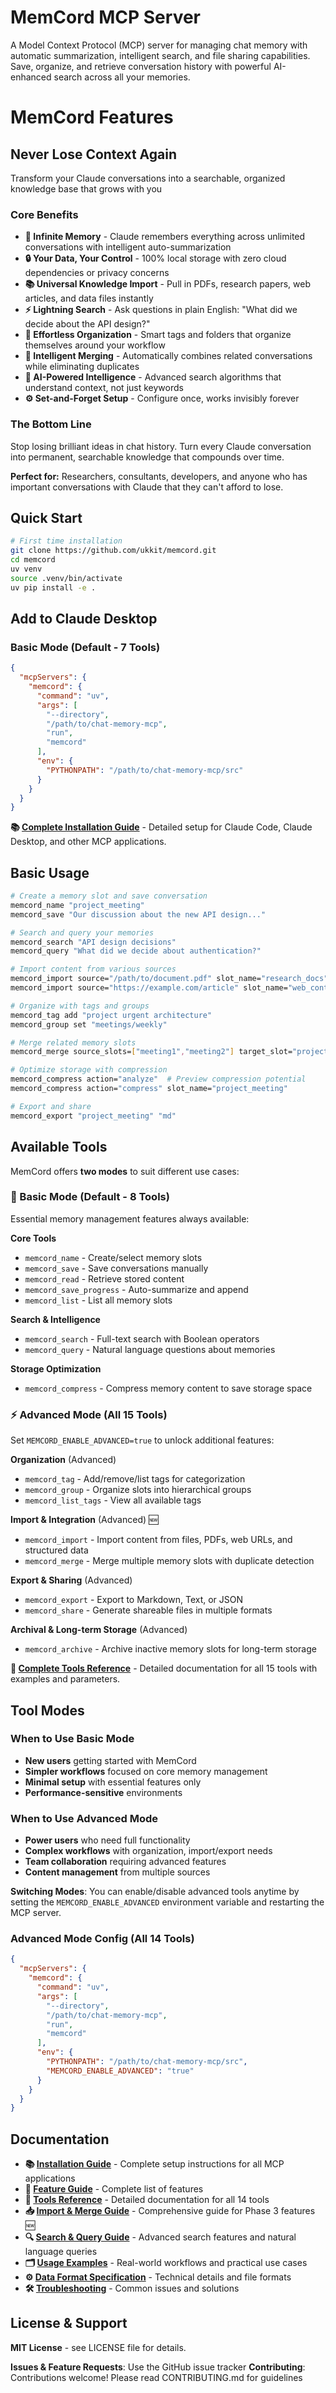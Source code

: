 # MemCord MCP Server

A Model Context Protocol (MCP) server for managing chat memory with automatic summarization, intelligent search, and file sharing capabilities. Save, organize, and retrieve conversation history with powerful AI-enhanced search across all your memories.

# MemCord Features

## Never Lose Context Again
Transform your Claude conversations into a searchable, organized knowledge base that grows with you

### **Core Benefits**

* **🧠 Infinite Memory** - Claude remembers everything across unlimited conversations with intelligent auto-summarization
* **🔒 Your Data, Your Control** - 100% local storage with zero cloud dependencies or privacy concerns
* **📚 Universal Knowledge Import** - Pull in PDFs, research papers, web articles, and data files instantly
* **⚡ Lightning Search** - Ask questions in plain English: "What did we decide about the API design?"
* **🎯 Effortless Organization** - Smart tags and folders that organize themselves around your workflow
* **🔗 Intelligent Merging** - Automatically combines related conversations while eliminating duplicates
* **🤖 AI-Powered Intelligence** - Advanced search algorithms that understand context, not just keywords
* **⚙️ Set-and-Forget Setup** - Configure once, works invisibly forever

### **The Bottom Line**

Stop losing brilliant ideas in chat history. Turn every Claude conversation into permanent, searchable knowledge that compounds over time.

**Perfect for:** Researchers, consultants, developers, and anyone who has important conversations with Claude that they can't afford to lose.

## Quick Start

```bash
# First time installation
git clone https://github.com/ukkit/memcord.git
cd memcord
uv venv
source .venv/bin/activate
uv pip install -e .
```

## Add to Claude Desktop

### Basic Mode (Default - 7 Tools)

```json
{
  "mcpServers": {
    "memcord": {
      "command": "uv",
      "args": [
        "--directory",
        "/path/to/chat-memory-mcp",
        "run",
        "memcord"
      ],
      "env": {
        "PYTHONPATH": "/path/to/chat-memory-mcp/src"
      }
    }
  }
}
```

**📚 [Complete Installation Guide](docs/installation.md)** - Detailed setup for Claude Code, Claude Desktop, and other MCP applications.

## Basic Usage

```bash
# Create a memory slot and save conversation
memcord_name "project_meeting"
memcord_save "Our discussion about the new API design..."

# Search and query your memories
memcord_search "API design decisions"
memcord_query "What did we decide about authentication?"

# Import content from various sources
memcord_import source="/path/to/document.pdf" slot_name="research_docs" tags=["pdf","research"]
memcord_import source="https://example.com/article" slot_name="web_content"

# Organize with tags and groups
memcord_tag add "project urgent architecture"
memcord_group set "meetings/weekly"

# Merge related memory slots
memcord_merge source_slots=["meeting1","meeting2"] target_slot="project_summary" action="preview"

# Optimize storage with compression
memcord_compress action="analyze"  # Preview compression potential
memcord_compress action="compress" slot_name="project_meeting"

# Export and share
memcord_export "project_meeting" "md"
```

## Available Tools

MemCord offers **two modes** to suit different use cases:

### 🔧 Basic Mode (Default - 8 Tools)
Essential memory management features always available:

**Core Tools**
- `memcord_name` - Create/select memory slots
- `memcord_save` - Save conversations manually
- `memcord_read` - Retrieve stored content
- `memcord_save_progress` - Auto-summarize and append
- `memcord_list` - List all memory slots

**Search & Intelligence**
- `memcord_search` - Full-text search with Boolean operators
- `memcord_query` - Natural language questions about memories

**Storage Optimization**
- `memcord_compress` - Compress memory content to save storage space

### ⚡ Advanced Mode (All 15 Tools)
Set `MEMCORD_ENABLE_ADVANCED=true` to unlock additional features:

**Organization** (Advanced)
- `memcord_tag` - Add/remove/list tags for categorization
- `memcord_group` - Organize slots into hierarchical groups
- `memcord_list_tags` - View all available tags

**Import & Integration** (Advanced) 🆕
- `memcord_import` - Import content from files, PDFs, web URLs, and structured data
- `memcord_merge` - Merge multiple memory slots with duplicate detection

**Export & Sharing** (Advanced)
- `memcord_export` - Export to Markdown, Text, or JSON
- `memcord_share` - Generate shareable files in multiple formats

**Archival & Long-term Storage** (Advanced)
- `memcord_archive` - Archive inactive memory slots for long-term storage

**📖 [Complete Tools Reference](docs/tools-reference.md)** - Detailed documentation for all 15 tools with examples and parameters.

## Tool Modes

### When to Use Basic Mode
- **New users** getting started with MemCord
- **Simpler workflows** focused on core memory management
- **Minimal setup** with essential features only
- **Performance-sensitive** environments

### When to Use Advanced Mode
- **Power users** who need full functionality
- **Complex workflows** with organization, import/export needs
- **Team collaboration** requiring advanced features
- **Content management** from multiple sources

**Switching Modes**: You can enable/disable advanced tools anytime by setting the `MEMCORD_ENABLE_ADVANCED` environment variable and restarting the MCP server.

### Advanced Mode Config (All 14 Tools)

```json
{
  "mcpServers": {
    "memcord": {
      "command": "uv",
      "args": [
        "--directory",
        "/path/to/chat-memory-mcp",
        "run",
        "memcord"
      ],
      "env": {
        "PYTHONPATH": "/path/to/chat-memory-mcp/src",
        "MEMCORD_ENABLE_ADVANCED": "true"
      }
    }
  }
}
```

## Documentation

- **📚 [Installation Guide](docs/installation.md)** - Complete setup instructions for all MCP applications
- **📃 [Feature Guide](docs/features-guide.md)** - Complete list of features
- **📖 [Tools Reference](docs/tools-reference.md)** - Detailed documentation for all 14 tools
- **📥 [Import & Merge Guide](docs/import-and-merge.md)** - Comprehensive guide for Phase 3 features 🆕
- **🔍 [Search & Query Guide](docs/search-and-query.md)** - Advanced search features and natural language queries
- **🗂️ [Usage Examples](docs/examples.md)** - Real-world workflows and practical use cases
- **⚙️ [Data Format Specification](docs/data-format.md)** - Technical details and file formats
- **🛠️ [Troubleshooting](docs/troubleshooting.md)** - Common issues and solutions

## License & Support

**MIT License** - see LICENSE file for details.

**Issues & Feature Requests**: Use the GitHub issue tracker
**Contributing**: Contributions welcome! Please read CONTRIBUTING.md for guidelines